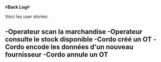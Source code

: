 #**Back Log**#

Voici les user stories:

-Operateur scan la marchandise
-Operateur consulte le stock disponible
-Cordo créé un OT
-Cordo encode les données d'un nouveau fournisseur
-Cordo annule un OT
-
